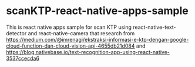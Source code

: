 # scanKTP-react-native-apps-sample
This is react native apps sample for scan KTP using react-native-text-detector and react-native-camera that research from https://medium.com/@imrenagi/ekstraksi-informasi-e-ktp-dengan-google-cloud-function-dan-cloud-vision-api-4655db21d084 and https://blog.nativebase.io/text-recognition-app-using-react-native-3537ccecda6
